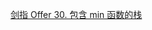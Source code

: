 [剑指 Offer 30. 包含 min 函数的栈](https://leetcode.cn/problems/bao-han-minhan-shu-de-zhan-lcof/description/?envType=study-plan&id=lcof&plan=lcof&plan_progress=jare775)
